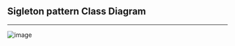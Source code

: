 ## Sigleton pattern Class Diagram
---------------------------------

![image](https://github.com/user-attachments/assets/900d7c3b-48ef-487c-9a8f-c18d8d10cf46)
